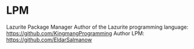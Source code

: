 # LPM
Lazurite Package Manager
Author of the Lazurite programming language: https://github.com/KingmangProgramming
Author LPM: https://github.com/EldarSalmanow
